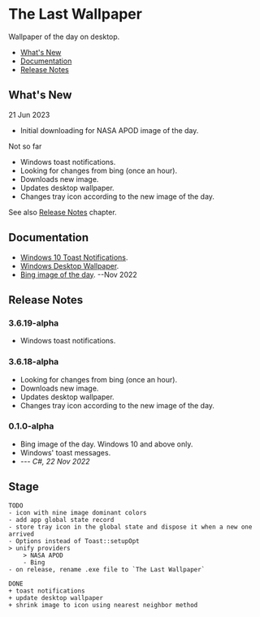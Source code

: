 # The Last Wallpaper

Wallpaper of the day on desktop.

- [What's New](#whats-new)
- [Documentation](#documentation)
- [Release Notes](#release-notes)

## What's New

21 Jun 2023

- Initial downloading for NASA APOD image of the day.

Not so far

- Windows toast notifications.
- Looking for changes from bing (once an hour).
- Downloads new image.
- Updates desktop wallpaper.
- Changes tray icon according to the new image of the day.

See also [Release Notes](#release-notes) chapter.

## Documentation

- [Windows 10 Toast Notifications](/docs/win10_toast_notifications.md).
- [Windows Desktop Wallpaper](/docs/windows_desktop_wallpaper.md).
- [Bing image of the day](/docs/bing_nov-2022.md). --Nov 2022

## Release Notes

<!-- omit in toc -->
### 3.6.19-alpha

- Windows toast notifications.

<!-- omit in toc -->
### 3.6.18-alpha

- Looking for changes from bing (once an hour).
- Downloads new image.
- Updates desktop wallpaper.
- Changes tray icon according to the new image of the day.

<!-- omit in toc -->
### 0.1.0-alpha

- Bing image of the day. Windows 10 and above only.
- Windows' toast messages.
- --- *C#, 22 Nov 2022*

<!-- omit in toc -->
## Stage

```text
TODO
- icon with nine image dominant colors
- add app global state record
- store tray icon in the global state and dispose it when a new one arrived
- Options instead of Toast::setupOpt
> unify providers
    > NASA APOD
    - Bing
- on release, rename .exe file to `The Last Wallpaper`

DONE
+ toast notifications
+ update desktop wallpaper
+ shrink image to icon using nearest neighbor method
```
